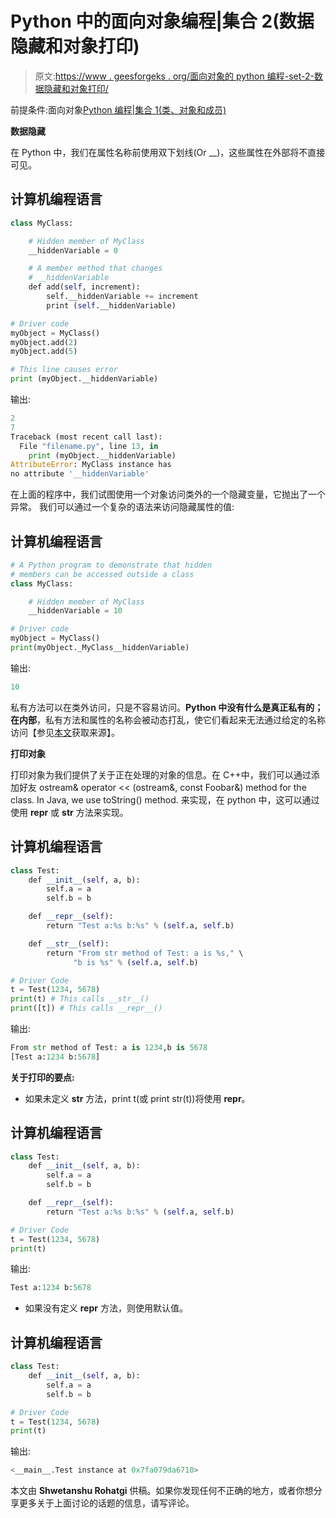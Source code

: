 # Python 中的面向对象编程|集合 2(数据隐藏和对象打印)

> 原文:[https://www . geesforgeks . org/面向对象的 python 编程-set-2-数据隐藏和对象打印/](https://www.geeksforgeeks.org/object-oriented-programming-in-python-set-2-data-hiding-and-object-printing/)

前提条件:面向对象[Python 编程|集合 1(类、对象和成员)](https://www.geeksforgeeks.org/object-oriented-programming-in-python-set-1-class-and-its-members/)

**数据隐藏**

在 Python 中，我们在属性名称前使用双下划线(Or __)，这些属性在外部将不直接可见。

## 计算机编程语言

```py
class MyClass:

    # Hidden member of MyClass
    __hiddenVariable = 0

    # A member method that changes
    # __hiddenVariable
    def add(self, increment):
        self.__hiddenVariable += increment
        print (self.__hiddenVariable)

# Driver code
myObject = MyClass()    
myObject.add(2)
myObject.add(5)

# This line causes error
print (myObject.__hiddenVariable)
```

输出:

```py
2
7
Traceback (most recent call last):
  File "filename.py", line 13, in 
    print (myObject.__hiddenVariable)
AttributeError: MyClass instance has 
no attribute '__hiddenVariable' 
```

在上面的程序中，我们试图使用一个对象访问类外的一个隐藏变量，它抛出了一个异常。
我们可以通过一个复杂的语法来访问隐藏属性的值:

## 计算机编程语言

```py
# A Python program to demonstrate that hidden
# members can be accessed outside a class
class MyClass:

    # Hidden member of MyClass
    __hiddenVariable = 10

# Driver code
myObject = MyClass()    
print(myObject._MyClass__hiddenVariable)
```

输出:

```py
10
```

私有方法可以在类外访问，只是不容易访问。**Python 中没有什么是真正私有的；在内部**，私有方法和属性的名称会被动态打乱，使它们看起来无法通过给定的名称访问【参见[本文](http://pages.cs.wisc.edu/~zeyuan/projects/notes/diveintopython/chap5.html)获取来源】。

**打印对象**

打印对象为我们提供了关于正在处理的对象的信息。在 C++中，我们可以通过添加好友 ostream& operator << (ostream&, const Foobar&) method for the class. In Java, we use toString() method.
来实现，在 python 中，这可以通过使用 __repr__ 或 __str__ 方法来实现。

## 计算机编程语言

```py
class Test:
    def __init__(self, a, b):
        self.a = a
        self.b = b

    def __repr__(self):
        return "Test a:%s b:%s" % (self.a, self.b)

    def __str__(self):
        return "From str method of Test: a is %s," \
              "b is %s" % (self.a, self.b)

# Driver Code       
t = Test(1234, 5678)
print(t) # This calls __str__()
print([t]) # This calls __repr__()
```

输出:

```py
From str method of Test: a is 1234,b is 5678
[Test a:1234 b:5678]
```

**关于打印的要点:**

*   如果未定义 __str__ 方法，print t(或 print str(t))将使用 __repr__。

## 计算机编程语言

```py
class Test:
    def __init__(self, a, b):
        self.a = a
        self.b = b

    def __repr__(self):
        return "Test a:%s b:%s" % (self.a, self.b)

# Driver Code       
t = Test(1234, 5678)
print(t)
```

输出:

```py
Test a:1234 b:5678
```

*   如果没有定义 __repr__ 方法，则使用默认值。

## 计算机编程语言

```py
class Test:
    def __init__(self, a, b):
        self.a = a
        self.b = b

# Driver Code       
t = Test(1234, 5678)
print(t)
```

输出:

```py
<__main__.Test instance at 0x7fa079da6710> 
```

本文由 **Shwetanshu Rohatgi** 供稿。如果你发现任何不正确的地方，或者你想分享更多关于上面讨论的话题的信息，请写评论。